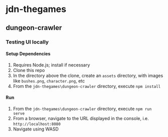 # jdn-thegames

## dungeon-crawler

### Testing UI locally

#### Setup Dependencies

1. Requires Node.js; install if necessary
2. Clone this repo
3. In the directory above the clone, create an `assets` directory, with images like `bushes.png`, `character.png`, etc
4. From the `jdn-thegames\dungeon-crawler` directory, execute `npm install`

#### Run

1. From the `jdn-thegames\dungeon-crawler` directory, execute `npm run serve`
2. From a browser, navigate to the URL displayed in the console, i.e. `http://localhost:8080`
3. Navigate using WASD
